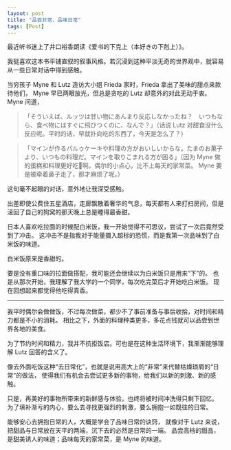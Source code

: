 ```yaml
---
layout: post
title: "品尝非常，品味日常"
tags: [Post]
---
```


最近听书迷上了井口裕香朗读《爱书的下克上（本好きの下剋上）》。

我挺喜欢这本书平铺直叙的叙事风格。若沉浸到这种平淡无奇的世界观中，就容易从一些日常对话中得到感触。

当穷孩子 Myne 和 Lutz 造访大小姐 Frieda 家时，Frieda 拿出了美味的甜点来款待他们， Myne 早已两眼放光，但总是贪吃的 Lutz 却意外的对此无动于衷。 Myne 问道，

> 「そういえば、ルッツは甘い物にあんまり反応しなかったね？　いつもなら、食べ物にはすぐに飛びつくのに、なんで？」（话说 Lutz 对甜食没什么反应呢。平时的话，早就扑向吃的东西了，今天是怎么了？）

> 「マインが作るパルゥケーキや料理の方がおいしいからな。たまのお菓子より、いつもの料理だ。マインを取りこまれる方が困る」（因为 Myne 做的蛋糕和料理更好吃啊。偶尔的小点心，比不上每天的家常菜。 Myne 要是被牵着鼻子走了，那才麻烦了呢。）

这句毫不起眼的对话，意外地让我深受感触。

出差即使公费住五星酒店，走廊飘散着奢华的气息，每天都有人来打扫房间，但是滚回了自己的狗窝的那天晚上总是睡得最香甜。

日本人喜欢吃拉面的时候配白米饭，我一开始觉得不可思议，尝试了一次后竟然受到了冲击。
这冲击不是指我对于能量摄入超标的恐慌，而是我第一次品味到了白米饭的味道。

白米饭原来是香甜的。

要是没有重口味的拉面做搭配，我可能还会继续以为白米饭只是用来“下”的。
也是从那次开始，我理解了我大学的一个同学，每次吃完菜后才开始吃白米饭。
现在回想起来都觉得他吃得真香。

<hr/>

我平时偶尔会做做饭，不过每次做菜，都少不了事前准备与事后收拾，对时间和精力都是不小的消耗。
相比之下，外面的料理种类更多，多花点钱就可以品尝到世界各地的美食。

为了节约时间和精力，我并不抗拒饭店。可也是在这种生活环境下，我渐渐能够理解 Lutz 回答的含义了。

像去外面吃饭这种“去日常化”，也就是说用高大上的“非常”来代替枯燥琐屑的“日常”的做法，
使得我们有机会去尝试更多新的事物，给我们以新的刺激、新的感触。

只是，再美好的事物所带来的新鲜感与体验，也终将被时间冲洗得只剩下回忆。
为了填补渐亏的内心，要么去寻找更强烈的刺激，要么拥抱一如既往的日常。

能够安心去拥抱日常的人，大概是学会了品味日常的诀窍，
就像对于 Lutz 来说，把甜品与日常放在天平的两端，沉下去的必然是日常的一端。
品尝高档的甜品，是甜美诱人的味道；品味每天的家常菜，是 Myne 的味道。
